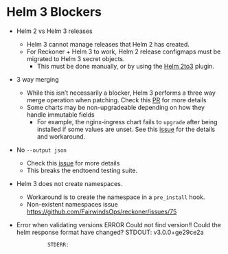 # Helm 3 Blockers

- Helm 2 vs Helm 3 releases
  - Helm 3 cannot manage releases that Helm 2 has created.
  - For Reckoner + Helm 3 to work, Helm 2 release configmaps must be migrated to Helm 3 secret objects.
    - This must be done manually, or by using the [Helm 2to3](https://github.com/helm/helm-2to3) plugin.
- 3 way merging
  - While this isn’t necessarily  a blocker, Helm 3 performs a three way merge operation when patching. Check this [PR](https://github.com/helm/helm/pull/6124) for more details
  - Some charts may be non-upgradeable depending on how they handle immutable fields
    - For example, the nginx-ingress chart fails to `upgrade` after being installed if some values are unset. See this [issue](https://github.com/helm/helm/issues/6378) for the details and workaround.
- No `--output json`
  - Check this [issue](https://github.com/helm/helm/issues/6437) for more details
  - This breaks the endtoend testing suite.
- Helm 3 does not create namespaces.
  - Workaround is to create the namespace in a `pre_install` hook.
  - Non-existent namespaces issue <https://github.com/FairwindsOps/reckoner/issues/75>
- Error when validating versions
  ERROR Could not find version!! Could the helm response format have changed?
                STDOUT: v3.0.0+ge29ce2a

                STDERR:

